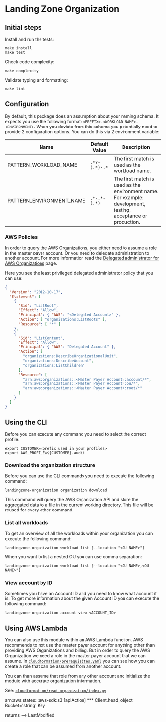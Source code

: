 # Landing Zone Organization

## Initial steps

Install and run the tests:

```shell
make install
make test
```

Check code complexity:

```shell
make complexity
```

Validate typing and formatting:

```shell
make lint
```

## Configuration

By default, this package does an assumption about your naming schema. It expects you use the following format:
`<PREFIX>-<WORKLOAD NAME>-<ENVIRONMENT>`. When you deviate from this schema you potentially need to provide 2 configuration
options. You can do this via 2 environment variable:

| **Name**                 | **Default Value** | **Description**                                                                                               |
|--------------------------|-------------------|---------------------------------------------------------------------------------------------------------------|
| PATTERN_WORKLOAD_NAME    | `.*?-(.*)-.*`     | The first match is used as the workload name.                                                                 |
| PATTERN_ENVIRONMENT_NAME | `.*-.*-(.*)`      | The first match is used as the environment name. For example: development, testing, acceptance or production. | 

### AWS Policies

In order to query the AWS Organizations, you either need to assume a role in the master payer account. Or you need to
delegate administration to another account. For more information read the [Delegated administrator for AWS Organizations](https://docs.aws.amazon.com/organizations/latest/userguide/orgs_delegate_policies.html) page.

Here you see the least privileged delegated administrator policy that you can use:  

```json
{
  "Version": "2012-10-17",
  "Statement": [
    {
      "Sid": "ListRoot",
      "Effect": "Allow",
      "Principal": { "AWS": "<Delegated Account>" },
      "Action": [ "organizations:ListRoots" ],
      "Resource": [ "*" ]
    },
    {
      "Sid": "ListContent",
      "Effect": "Allow",
      "Principal": { "AWS": "Delegated Account" },
      "Action": [
        "organizations:DescribeOrganizationalUnit",
        "organizations:DescribeAccount",
        "organizations:ListChildren"
      ],
      "Resource": [
        "arn:aws:organizations::<Master Payer Account>:account/*",
        "arn:aws:organizations::<Master Payer Account>:ou/*",
        "arn:aws:organizations::<Master Payer Account>:root/*"
      ]
    }
  ]
}
```

## Using the CLI

Before you can execute any command you need to select the correct profile:

```shell
export CUSTOMER=<prefix used in your profiles>
export AWS_PROFILE=${CUSTOMER}-audit
```

### Download the organization structure

Before you can use the CLI commands you need to execute the following command:

```shell
landingzone-organization organization download
```

This command will query the AWS Organization API and store the aggregated data to a file in the current working directory.
This file will be reused for every other command.

### List all workloads

To get an overview of all the workloads within your organization you can execute the following command:

```shell
landingzone-organization workload list [--location "<OU NAME>"]
```

When you want to list a nested OU you can use comma separation: 

```shell
landingzone-organization workload list [--location "<OU NAME>,<OU NAME>"]
```

### View account by ID

Sometimes you have an Account ID and you need to know what account it is. To get more information about the given
Account ID you can execute the following command:  

```shell
landingzone-organization account view <ACCOUNT_ID>
```

## Using AWS Lambda

You can also use this module within an AWS Lambda function. AWS recommends to not use the master payer account for
anything other than providing AWS Organizations and billing. But in order to query the AWS Organization we need a role
in the master payer account that we can assume. In [`cloudformation/prerequisites.yaml`](./cloudformation/prerequisites.yaml)
you can see how you can create a role that can be assumed from another account.

You can than assume that role from any other account and initialize the module with accurate organization information.

See: [`cloudformation/read_organization/index.py`](./cloudformation/read_organization/index.py)

arn:aws:states:::aws-sdk:s3:[apiAction] ***
Client.head_object
Bucket='string'
Key

returns --> LastModified




